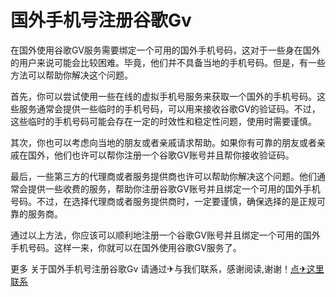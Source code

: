 # 国外手机号注册谷歌Gv

在国外使用谷歌GV服务需要绑定一个可用的国外手机号码，这对于一些身在国外的用户来说可能会比较困难。毕竟，他们并不具备当地的手机号码。但是，有一些方法可以帮助你解决这个问题。

首先，你可以尝试使用一些在线的虚拟手机号服务来获取一个国外的手机号码。这些服务通常会提供一些临时的手机号码，可以用来接收谷歌GV的验证码。不过，这些临时的手机号码可能会存在一定的时效性和稳定性问题，使用时需要谨慎。

其次，你也可以考虑向当地的朋友或者亲戚请求帮助。如果你有可靠的朋友或者亲戚在国外，他们也许可以帮你注册一个谷歌GV账号并且帮你接收验证码。

最后，一些第三方的代理商或者服务提供商也许可以帮助你解决这个问题。他们通常会提供一些收费的服务，帮助你注册谷歌GV账号并且绑定一个可用的国外手机号码。不过，在选择代理商或者服务提供商时，一定要谨慎，确保选择的是正规可靠的服务商。

通过以上方法，你应该可以顺利地注册一个谷歌GV账号并且绑定一个可用的国外手机号码。这样一来，你就可以在国外使用谷歌GV服务了。

更多 关于国外手机号注册谷歌Gv 请通过✈与我们联系，感谢阅读,谢谢！[点✈这里联系](https://1.k02.cc)